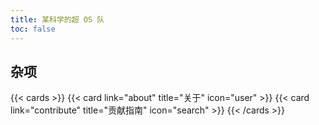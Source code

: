 ```yaml
---
title: 某科学的超 OS 队
toc: false
---
```


## 杂项

{{< cards >}}
  {{< card link="about" title="关于" icon="user" >}}
  {{< card link="contribute" title="贡献指南" icon="search" >}}
{{< /cards >}}
